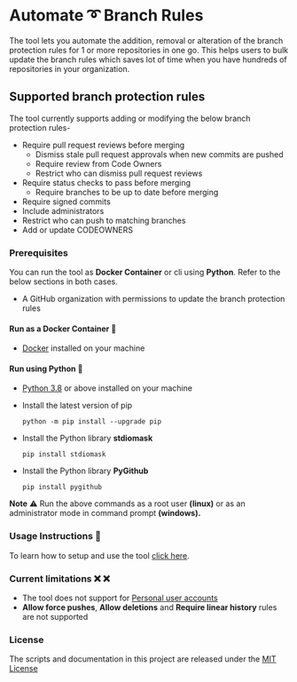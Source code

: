 # Automate :curly_loop: Branch Rules

The tool lets you automate the addition, removal or alteration of the branch protection rules for 1 or more repositories in one go. This helps users to bulk update the branch rules which saves lot of time when you have hundreds of repositories in your organization.

## Supported branch protection rules

The tool currently supports adding or modifying the below branch protection rules-

- Require pull request reviews before merging
  - Dismiss stale pull request approvals when new commits are pushed
  - Require review from Code Owners
  - Restrict who can dismiss pull request reviews
- Require status checks to pass before merging
  - Require branches to be up to date before merging
- Require signed commits
- Include administrators
- Restrict who can push to matching branches
- Add or update CODEOWNERS

### Prerequisites

You can run the tool as **Docker Container** or cli using **Python**. Refer to the below sections in both cases.
- A GitHub organization with permissions to update the branch protection rules

#### Run as a Docker Container :whale:

- [Docker](https://docs.docker.com/get-docker/) installed on your machine

#### Run using Python :snake:

- [Python 3.8](https://www.python.org/downloads/) or above installed on your machine

- Install the latest version of pip

  ```python -m pip install --upgrade pip```

- Install the Python library **stdiomask**

  ```pip install stdiomask```

- Install the Python library **PyGithub**

  ```pip install pygithub```

**Note** :warning: Run the above commands as a root user **(linux)** or as an administrator mode in command prompt **(windows).**

### Usage Instructions :memo:

To learn how to setup and use the tool [click here](https://github.com/CanarysDevOps/GitHub-Branch-Protector/wiki/Configure).

### Current limitations :x: :x:

- The tool does not support for [Personal user accounts](https://docs.github.com/en/free-pro-team@latest/github/getting-started-with-github/types-of-github-accounts) <br/>
- **Allow force pushes**, **Allow deletions** and **Require linear history** rules are not supported

### License

The scripts and documentation in this project are released under the [MIT License](./LICENCE)
